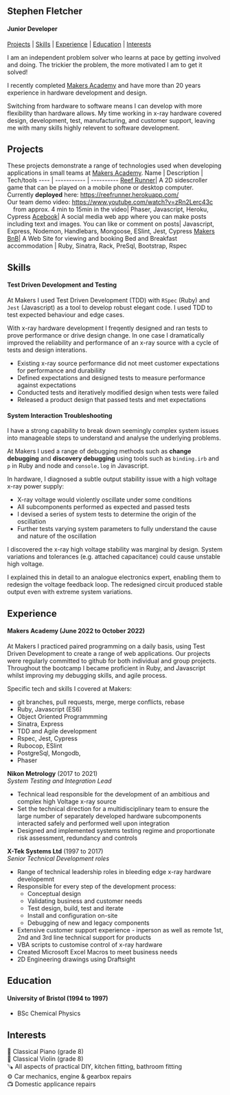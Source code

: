 ## Stephen Fletcher
#### Junior Developer

[Projects](#projects) | [Skills](#skills) | [Experience](#experience) | [Education](#education) | [Interests](#interests)

I am an independent problem solver who learns at pace by getting involved and doing. The trickier the problem, the more motivated I am to get it solved! 

I recently completed [Makers Academy](https://makers.tech/) and have more than 20 years experience in hardware development and design. 

Switching from hardware to software means I can develop with more flexibility than hardware allows. My time working in x-ray hardware covered design, development, test, manufacturing, and customer support, leaving me with many skills highly relevent to software development. 

## Projects

These projects demonstrate a range of technologies used when developing applications in small teams at [Makers Academy](https://makers.tech/).
Name | Description | Tech/tools
---- | ----------- | ----------
[Reef Runner](https://github.com/stephenfletchtek/team-sea-urchins)| A 2D sidescroller game that can be played on a mobile phone or desktop computer.<br>Currently **deployed** here: https://reefrunner.herokuapp.com/<br>Our team demo video: https://www.youtube.com/watch?v=zRn2Lerc43c<br>&emsp;from approx. 4 min to 15min in the video| Phaser, Javascript, Heroku, Cypress
[Acebook](https://github.com/stephenfletchtek/the-axylotls-acebook)| A social media web app where you can make posts including text and images. You can like or comment on posts| Javascript, Express, Nodemon, Handlebars, Mongoose, ESlint, Jest, Cypress
[Makers BnB](https://github.com/stephenfletchtek/Makersbnb)| A Web Site for viewing and booking Bed and Breakfast accommodation | Ruby, Sinatra, Rack, PreSql, Bootstrap, Rspec

## Skills

#### Test Driven Development and Testing

At Makers I used Test Driven Development (TDD) with `RSpec` (Ruby) and `Jest` (Javascript) as a tool to develop robust elegant code. I used TDD to test expected behaviour and edge cases.

With x-ray hardware development I freqently designed and ran tests to prove performance or drive design change. In one case I dramatically improved the reliability and performance of an x-ray source with a cycle of tests and design interations.

* Existing x-ray source performance did not meet customer expectations for performance and durabiliity
* Defined expectations and designed tests to measure performance against expectations
* Conducted tests and iteratively modified design when tests were failed
* Released a product design that passed tests and met expectations

#### System Interaction Troubleshooting
I have a strong capability to break down seemingly complex system issues into manageable steps to understand and analyse the underlying problems.

At Makers I used a range of debugging methods such as **change debugging** and **discovery debugging** using tools such as `binding.irb` and `p` in Ruby and node and `console.log` in Javascript.

In hardware, I diagnosed a subtle output stability issue with a high voltage x-ray power supply:
* X-ray voltage would violently oscillate under some conditions
* All subcomponents performed as expected and passed tests
* I devised a series of system tests to determine the origin of the oscillation
* Further tests varying system parameters to fully understand the cause and nature of the oscillation

I discovered the x-ray high voltage stability was marginal by design. System variations and tolerances (e.g. attached capacitance) could cause unstable high voltage.

I explained this in detail to an analogue electronics expert, enabling them to redesign the voltage feedback loop. The redesigned circuit produced stable output even with extreme system variations.

## Experience

#### Makers Academy (June 2022 to October 2022)

At Makers I practiced paired programming on a daily basis, using Test Driven Development to create a range of web applications. Our projects were regularly committed to github for both individual and group projects. Throughout the bootcamp I became proficient in Ruby, and Javascript whilst improving my debugging skills, and agile process.

Specific tech and skills I covered at Makers:
- git branches, pull requests, merge, merge conflicts, rebase 
- Ruby, Javascript (ES6)
- Object Oriented Programmming
- Sinatra, Express
- TDD and Agile development
- Rspec, Jest, Cypress
- Rubocop, ESlint
- PostgreSql, Mongodb,
- Phaser

**Nikon Metrology** (2017 to 2021)  
_System Testing and Integration Lead_ 

* Technical lead responsible for the development of an ambitious and complex high Voltage x-ray source
* Set the technical direction for a multidisciplinary team to ensure the large number of separately developed hardware subcomponents interacted safely and performed well upon integration
* Designed and implemented systems testing regime and proportionate risk assessment, redundancy and controls

**X-Tek Systems Ltd** (1997 to 2017)  
_Senior Technical Development roles_

* Range of technical leadership roles in bleeding edge x-ray hardware developemnt
* Responsible for every step of the development process:
  - Conceptual design
  - Validating business and customer needs
  - Test design, build, test and iterate
  - Install and configuration on-site
  - Debugging of new and legacy components
* Extensive customer support experience - inperson as well as remote 1st, 2nd and 3rd line technical support for products
* VBA scripts to customise control of x-ray hardware
* Created Microsoft Excel Macros to meet business needs
* 2D Engineering drawings using Draftsight


## Education

#### University of Bristol (1994 to 1997)
* BSc Chemical Physics

## Interests
🎹 Classical Piano (grade 8)<br>
🎻 Classical Violin (grade 8)<br>
🪚 All aspects of practical DIY, kitchen fitting, bathroom fitting<br>
⚙️ Car mechanics, engine & gearbox repairs<br>
📺 Domestic applicance repairs<br>
